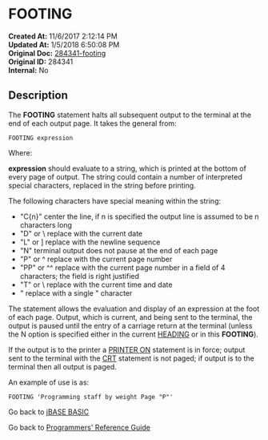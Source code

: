 # FOOTING

**Created At:** 11/6/2017 2:12:14 PM  
**Updated At:** 1/5/2018 6:50:08 PM  
**Original Doc:** [284341-footing](https://docs.jbase.com/36868-jbase-basic/284341-footing)  
**Original ID:** 284341  
**Internal:** No  

## Description

The **FOOTING** statement halts all subsequent output to the terminal at the end of each output page. It takes the general from:

```
FOOTING expression
```

Where:

**expression** should evaluate to a string, which is printed at the bottom of every page of output. The string could contain a number of interpreted special characters, replaced in the string before printing.

The following characters have special meaning within the string:

- "C{n}" center the line, if n is specified the output line is assumed to be n characters long
- "D" or \\ replace with the current date
- "L" or ] replace with the newline sequence
- "N" terminal output does not pause at the end of each page
- "P" or ^ replace with the current page number
- "PP" or ^^ replace with the current page number in a field of 4 characters; the field is right justified
- "T" or \ replace with the current time and date
- " replace with a single " character

The statement allows the evaluation and display of an expression at the foot of each page. Output, which is current, and being sent to the terminal, the output is paused until the entry of a carriage return at the terminal (unless the N option is specified either in the current [HEADING](./../heading) or in this **FOOTING**).

If the output is to the printer a [PRINTER ON](./../printer) statement is in force; output sent to the terminal with the [CRT](./../crt) statement is not paged; if output is to the terminal then all output is paged.

An example of use is as:

```
FOOTING 'Programming staff by weight Page "P"'
```

Go back to [jBASE BASIC](./../README.md)

Go back to [Programmers' Reference Guide](./../../reference-guides/jbc/README.md)

